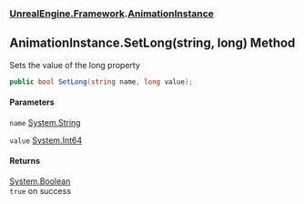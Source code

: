### [UnrealEngine.Framework](./UnrealEngine-Framework.md 'UnrealEngine.Framework').[AnimationInstance](./AnimationInstance.md 'UnrealEngine.Framework.AnimationInstance')
## AnimationInstance.SetLong(string, long) Method
Sets the value of the long property  
```csharp
public bool SetLong(string name, long value);
```
#### Parameters
<a name='UnrealEngine-Framework-AnimationInstance-SetLong(string_long)-name'></a>
`name` [System.String](https://docs.microsoft.com/en-us/dotnet/api/System.String 'System.String')  
  
<a name='UnrealEngine-Framework-AnimationInstance-SetLong(string_long)-value'></a>
`value` [System.Int64](https://docs.microsoft.com/en-us/dotnet/api/System.Int64 'System.Int64')  
  
#### Returns
[System.Boolean](https://docs.microsoft.com/en-us/dotnet/api/System.Boolean 'System.Boolean')  
`true` on success  
